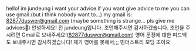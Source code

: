 hello! im jundeung i want your advice
if you want give advice to me you can use gmail.(but i think nobody want to...)
my gmail is: 82877duswer@gmail.com
(maybe something is strange... pls give me advices🙏)
안녕하세요! 전 jundeung입니다. 조언해주시면 감사하겠습니다.
조언을 주시려면 Gmail로 보내주세요!(82877duswer@gmail.com)
영어 문장에 대한 피드백도 보내주시면 감사하겠습니다!
제가 영어를 못해서;;;
민더스트리 모딩 조아요
